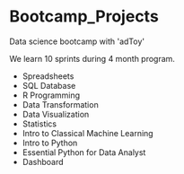 # Bootcamp_Projects

Data science bootcamp with 'adToy'

We learn 10 sprints during 4 month program.

- Spreadsheets
- SQL Database
- R Programming
- Data Transformation
- Data Visualization
- Statistics
- Intro to Classical Machine Learning
- Intro to Python
- Essential Python for Data Analyst
- Dashboard



